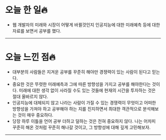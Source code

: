 # 오늘 한 일🔥

- 웹 개발자의 미래와 시장이 어떻게 바뀔것인지 인공지능에 대한 미래예측 등에 대한 자료를 보면서 공부를 했다.

---

# 오늘 느낀 점🔥

- 대부분의 사람들은 지겨운 공부를 꾸준히 해야만 경쟁력이 있는 사람이 된다고 믿는다.
- 중요한 것은 뚜렷한 미래예측과 그에 따른 방향성을 가지고 공부를 해야한다는 것이다.
미래에 대한 생각 없이 사라질 수도 있는 것들에 현재의 시간을 투자하는 것은 절대 올바르지 않다.
- 인공지능에 대체되지 않고 나라는 사람이 가질 수 있는 경쟁력이 무엇이고 어떠한 방향성을 가져야 하고 공부해야 하는 지를 진지하면서 최대한 객관적으로 분석해보는 것이 매우 중요하다.
- 당장 하루 이틀을 언어 공부 더하고 덜하는 것은 전혀 중요하지 않다. 나는 어차피 꾸준히 해온 것처럼 꾸준히 해나갈 것이고, 그 방향성에 대해 깊게 고민해보자.

---
